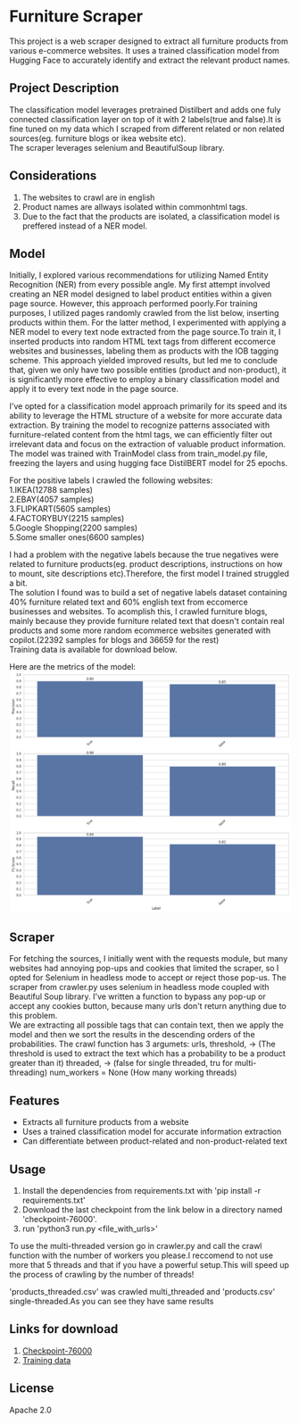 # Furniture Scraper

This project is a web scraper designed to extract all furniture products from various e-commerce websites. It uses a trained classification model from Hugging Face to accurately identify and extract the relevant product names.  

## Project Description

The classification model leverages pretrained Distilbert and adds one fuly connected classification layer on top of it with 2 labels(true and false).It is fine tuned on my data which I scraped from different related or non related sources(eg. furniture blogs or ikea website etc).  
The scraper leverages selenium and BeautifulSoup library.


## Considerations
1. The websites to crawl are in english 
2. Product names are allways isolated within commonhtml tags.
3. Due to the fact that the products are isolated, a classification model is preffered instead of a NER model.

## Model 
Initially, I explored various recommendations for utilizing Named Entity Recognition (NER) from every possible angle. My first attempt involved creating an NER model designed to label product entities within a given page source. However, this approach performed poorly.For training purposes, I utilized pages randomly crawled from the list below, inserting products within them.
For the latter method, I experimented with applying a NER model to every text node extracted from the page source.To train it, I inserted products into random HTML text tags from different eccomerce websites and businesses, labeling them as products with the IOB tagging scheme.
This approach yielded improved results, but led me to conclude that, given we only have two possible entities (product and non-product), it is significantly more effective to employ a binary classification model and apply it to every text node in the page source.

I've opted for a classification model approach primarily for its speed and its ability to leverage the HTML structure of a website for more accurate data extraction. By training the model to recognize patterns associated with furniture-related content from the html tags, we can efficiently filter out irrelevant data and focus on the extraction of valuable product information.  
The model was trained with TrainModel class from train_model.py file, freezing the layers and using hugging face DistilBERT model for 25 epochs. 

For the positive labels I crawled the following websites:  
	1.IKEA(12788 samples)  
	2.EBAY(4057 samples)  
	3.FLIPKART(5605 samples)  
	4.FACTORYBUY(2215 samples)  
	5.Google Shopping(2200 samples)  
	5.Some smaller ones(6600 samples)  

I had a problem with the negative labels because the true negatives were related to furniture products(eg. product descriptions, instructions on how to mount, site descriptions etc).Therefore, the first model I trained struggled a bit.  
The solution I found was to build a set of negative labels dataset containing 40% furniture related text and 60% english text from eccomerce businesses and websites.
To acomplish this, I crawled furniture blogs, mainly because they provide furniture related text that doesn't contain real products and some more random ecommerce websites generated with copilot.(22392 samples for blogs and 36659 for the rest)   
Training data is available for download below.

Here are the metrics of the model:  
![Metrics](metrics.png "Model metrics")

## Scraper
For fetching the sources, I initially went with the requests module, but many websites had annoying pop-ups and cookies that limited the scraper, so I opted for Selenium in headless mode to accept or reject those pop-us.
The scraper from crawler.py uses selenium in headless mode coupled with Beautiful Soup library.	I've written a function to bypass any pop-up or accept any cookies button, because many urls don't return anything due to this problem.  
We are extracting all possible tags that can contain text, then we apply the model and then we sort the results in the descending orders of the probabilities. 
The crawl function has 3 argumets:
	urls, 
	threshold, -> (The threshold is used to extract the text which has a probability to be a product greater than it)
	threaded, -> (false for single threaded, tru for multi-threading)
	num_workers = None (How many working threads)

## Features

- Extracts all furniture products from a website
- Uses a trained classification model for accurate information extraction
- Can differentiate between product-related and non-product-related text

## Usage
1. Install the dependencies from requirements.txt with 'pip install -r requirements.txt' 
2. Download the last checkpoint from the link below in a directory named 'checkpoint-76000'.  
3. run 'python3 run.py <file_with_urls>' 
    
To use the multi-threaded version go in crawler.py and call the crawl function with the number of workers you please.I reccomend to not use more that 5 threads and that if you have a powerful setup.This will speed up the process of crawling by the number of threads!    

'products_threaded.csv' was crawled multi_threaded and 'products.csv' single-threaded.As you can see they have same results

## Links for download

1. [Checkpoint-76000](https://www.dropbox.com/scl/fi/k7pcm3nab3thwf7w2jzef/checkpoint-76000.zip?rlkey=pm4h7jf52kusx67pf71cls38n&dl=0)
2. [Training data](https://www.dropbox.com/scl/fi/xdexlxgd3sx88k11692rj/training_data.zip?rlkey=e5b2mldouftl5kflk1zacuj9l&dl=0)


## License
Apache 2.0
